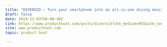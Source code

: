 ```yaml
---
title: "DIVEROID — Turn your smartphone into an all-in-one diving monitor"
draft: false
date: 2019-12-03T08:08:40Z
link: https://www.producthunt.com/posts/diveroid?utm_medium=RSS&utm_source=hune
site: www.producthunt.com
topic: product hunt  

---
```

